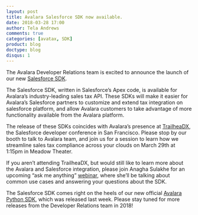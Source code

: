 ```yaml
---
layout: post
title: Avalara Salesforce SDK now available.
date: 2018-03-28 17:00
author: Tela Andrews
comments: true
categories: [avatax, SDK]
product: blog
doctype: blog
disqus: 1
---
```


The Avalara Developer Relations team is excited to announce the launch of our new <a href="https://github.com/avadev/AvaTax-SOAP-SF-SDK" target="_blank">Salesforce SDK</a>. 

The Salesforce SDK, written in Salesforce’s Apex code, is available for Avalara’s industry-leading sales tax API. These SDKs will make it easier for Avalara’s Salesforce partners to customize and extend tax integration on salesforce platform, and allow Avalara customers to take advantage of more functionality available from the Avalara platform.

The release of these SDKs coincides with Avalara’s presence at <a href="https://developer.salesforce.com/trailheadx" target="_blank">TrailheaDX</a>, the Salesforce developer conference in San Francisco. Please stop by our booth to talk to Avalara team, and join us for a session to learn how we streamline sales tax compliance across your clouds on March 29th at 1:15pm in Meadow Theater.

If you aren’t attending TrailheaDX, but would still like to learn more about the Avalara and Salesforce integration, please join Anagha Sulakhe for an upcoming “ask me anything” <a href="https://developer.avalara.com/resources/webinars/" target="_blank">webinar</a>, where she’ll be talking about common use cases and answering your questions about the SDK.

The Salesforce SDK comes right on the heels of our new official <a href="https://pypi.python.org/pypi/Avalara" target="_blank">Avalara Python SDK</a>, which was released last week. Please stay tuned for more releases from the Developer Relations team in 2018!

